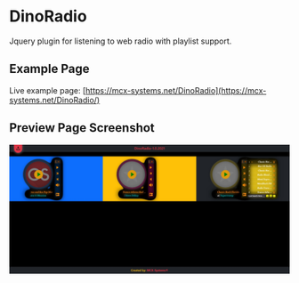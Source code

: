 # DinoRadio
Jquery plugin for listening to web radio with playlist support.

## Example Page
Live example page: [https://mcx-systems.net/DinoRadio](https://mcx-systems.net/DinoRadio/)

## Preview Page Screenshot
![Screenshot](screenshot.jpeg)
